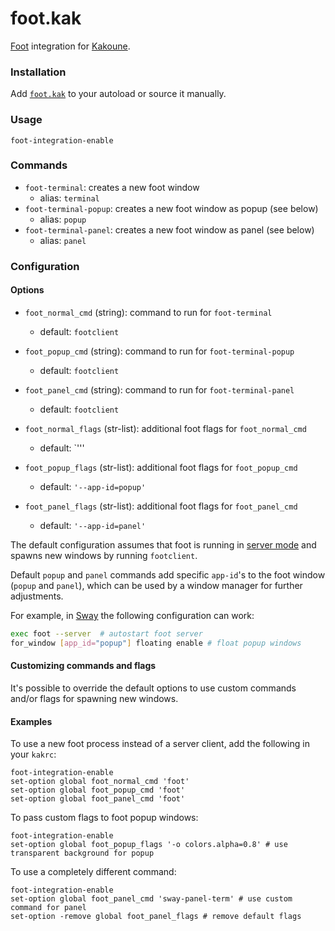 # foot.kak

[Foot] integration for [Kakoune].

[Foot]: https://codeberg.org/dnkl/foot
[kakoune]: https://kakoune.org

### Installation

Add [`foot.kak`](rc/foot.kak) to your autoload or source it manually.

### Usage

```kak
foot-integration-enable
```

### Commands

- `foot-terminal`: creates a new foot window
  - alias: `terminal`
- `foot-terminal-popup`: creates a new foot window as popup (see below)
  - alias: `popup`
- `foot-terminal-panel`: creates a new foot window as panel (see below)
  - alias: `panel`

### Configuration

#### Options

- `foot_normal_cmd` (string): command to run for `foot-terminal`
  - default: `footclient`
- `foot_popup_cmd` (string): command to run for `foot-terminal-popup`
  - default: `footclient`
- `foot_panel_cmd` (string): command to run for `foot-terminal-panel`
  - default: `footclient`

- `foot_normal_flags` (str-list): additional foot flags for `foot_normal_cmd`
  - default: `'''
- `foot_popup_flags` (str-list): additional foot flags for `foot_popup_cmd`
  - default: `'--app-id=popup'`
- `foot_panel_flags` (str-list): additional foot flags for `foot_panel_cmd`
  - default: `'--app-id=panel'`

The default configuration assumes that foot is running in
[server mode][server-mode] and spawns new windows by running `footclient`.

Default `popup` and `panel` commands add specific `app-id`'s to the foot window
(`popup` and `panel`), which can be used by a window manager for further
adjustments.

For example, in [Sway][sway] the following configuration can work:

```sh
exec foot --server  # autostart foot server
for_window [app_id="popup"] floating enable # float popup windows
```

#### Customizing commands and flags

It's possible to override the default options to use custom commands and/or
flags for spawning new windows.

#### Examples

To use a new foot process instead of a server client, add the following in your
`kakrc`:

```kak
foot-integration-enable
set-option global foot_normal_cmd 'foot'
set-option global foot_popup_cmd 'foot'
set-option global foot_panel_cmd 'foot'
```

To pass custom flags to foot popup windows:

```kak
foot-integration-enable
set-option global foot_popup_flags '-o colors.alpha=0.8' # use transparent background for popup
```

To use a completely different command:

```kak
foot-integration-enable
set-option global foot_panel_cmd 'sway-panel-term' # use custom command for panel
set-option -remove global foot_panel_flags # remove default flags
```

[sway]: https://swaywm.org
[server-mode]: https://codeberg.org/dnkl/foot#user-content-server-daemon-mode
